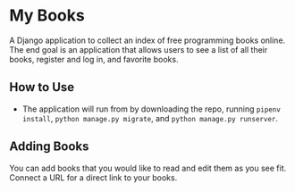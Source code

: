 # My Books

A Django application to collect an index of free programming books online. The end goal is an application that allows users to see a list of all their books, register and log in, and favorite books.

## How to Use

- The application will run from by downloading the repo, running `pipenv install`, `python manage.py migrate`, and `python manage.py runserver`.

## Adding Books

You can add books that you would like to read and edit them as you see fit. Connect a URL for a direct link to your books. 


